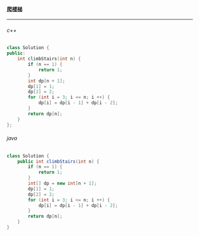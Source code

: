 #### <a href="https://leetcode.cn/problems/climbing-stairs/submissions/">爬楼梯</a>

-----------

###### c++

```c++
class Solution {
public:
    int climbStairs(int n) {
        if (n == 1) {
            return 1;
        }
        int dp[n + 1];
        dp[1] = 1;
        dp[2] = 2;
        for (int i = 3; i <= n; i ++) {
            dp[i] = dp[i - 1] + dp[i - 2]; 
        }
        return dp[n];
    }
};
```

###### java

```java
class Solution {
    public int climbStairs(int n) {
        if (n == 1) {
            return 1;
        }
        int[] dp = new int[n + 1];
        dp[1] = 1;
        dp[2] = 2;
        for (int i = 3; i <= n; i ++) {
            dp[i] = dp[i - 1] + dp[i - 2]; 
        }
        return dp[n];
    }
}
```

